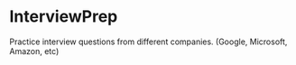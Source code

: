 # InterviewPrep
Practice interview questions from different companies. (Google, Microsoft, Amazon, etc)
